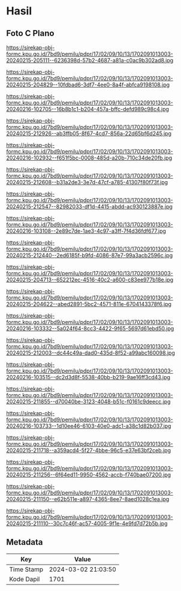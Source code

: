 # Hasil

## Foto C Plano

https://sirekap-obj-formc.kpu.go.id/7bd9/pemilu/pdpr/17/02/09/10/13/1702091013003-20240215-205111--6236398d-57b2-4687-a81a-c0ac9b302ad8.jpg

https://sirekap-obj-formc.kpu.go.id/7bd9/pemilu/pdpr/17/02/09/10/13/1702091013003-20240215-204829--10fdbad6-3df7-4ee0-8a4f-abfca9198108.jpg

https://sirekap-obj-formc.kpu.go.id/7bd9/pemilu/pdpr/17/02/09/10/13/1702091013003-20240216-102705--16b8b1c1-b204-457a-bffc-defd989c98c4.jpg

https://sirekap-obj-formc.kpu.go.id/7bd9/pemilu/pdpr/17/02/09/10/13/1702091013003-20240215-212926--ab3ffb05-8f67-4cd7-856a-22d65bf6d245.jpg

https://sirekap-obj-formc.kpu.go.id/7bd9/pemilu/pdpr/17/02/09/10/13/1702091013003-20240216-102932--f651f5bc-0008-485d-a20b-710c34de20fb.jpg

https://sirekap-obj-formc.kpu.go.id/7bd9/pemilu/pdpr/17/02/09/10/13/1702091013003-20240215-212608--b31a2de3-3e7d-47cf-a785-41307f80f73f.jpg

https://sirekap-obj-formc.kpu.go.id/7bd9/pemilu/pdpr/17/02/09/10/13/1702091013003-20240215-212547--82982033-df1d-4415-abdd-ac930123887e.jpg

https://sirekap-obj-formc.kpu.go.id/7bd9/pemilu/pdpr/17/02/09/10/13/1702091013003-20240216-103108--2e89c7de-1ae3-4c97-a3ff-7f4d36fdf677.jpg

https://sirekap-obj-formc.kpu.go.id/7bd9/pemilu/pdpr/17/02/09/10/13/1702091013003-20240215-212440--2ed6185f-b9fd-4086-87e7-99a3acb2596c.jpg

https://sirekap-obj-formc.kpu.go.id/7bd9/pemilu/pdpr/17/02/09/10/13/1702091013003-20240215-204713--652212ec-4516-40c2-a600-c83ee977b18e.jpg

https://sirekap-obj-formc.kpu.go.id/7bd9/pemilu/pdpr/17/02/09/10/13/1702091013003-20240215-204622--abed2891-5bc2-4571-811e-6704143378f6.jpg

https://sirekap-obj-formc.kpu.go.id/7bd9/pemilu/pdpr/17/02/09/10/13/1702091013003-20240216-103332--5a024f64-8cc3-4422-9f65-5697d61ebd50.jpg

https://sirekap-obj-formc.kpu.go.id/7bd9/pemilu/pdpr/17/02/09/10/13/1702091013003-20240215-212003--dc44c49a-dad0-435d-8f52-a99abc160098.jpg

https://sirekap-obj-formc.kpu.go.id/7bd9/pemilu/pdpr/17/02/09/10/13/1702091013003-20240216-103515--dc2d3d8f-5538-40bb-b219-9ae16ff3cd43.jpg

https://sirekap-obj-formc.kpu.go.id/7bd9/pemilu/pdpr/17/02/09/10/13/1702091013003-20240215-211855--d70040be-3123-4048-b51c-f0161c9deecc.jpg

https://sirekap-obj-formc.kpu.go.id/7bd9/pemilu/pdpr/17/02/09/10/13/1702091013003-20240216-103733--1d10ee46-6103-40e0-adc1-a38c1d82b037.jpg

https://sirekap-obj-formc.kpu.go.id/7bd9/pemilu/pdpr/17/02/09/10/13/1702091013003-20240215-211718--a359acd4-5f27-4bbe-96c5-e37e63bf2ceb.jpg

https://sirekap-obj-formc.kpu.go.id/7bd9/pemilu/pdpr/17/02/09/10/13/1702091013003-20240215-211256--6f64ed11-9950-4562-accb-f740bae07200.jpg

https://sirekap-obj-formc.kpu.go.id/7bd9/pemilu/pdpr/17/02/09/10/13/1702091013003-20240215-211150--e62b511e-a897-4365-8ee7-8aed1028c1ea.jpg

https://sirekap-obj-formc.kpu.go.id/7bd9/pemilu/pdpr/17/02/09/10/13/1702091013003-20240215-211110--30c7c46f-ac57-4005-9f1e-4e9fd7d72b5b.jpg


## Metadata

| Key        | Value               |
| ---------- | ------------------- |
| Time Stamp | 2024-03-02 21:03:50 |
| Kode Dapil | 1701                |



